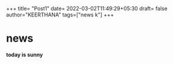 +++
title= "Post1"
date= 2022-03-02T11:49:29+05:30
draft= false
author="KEERTHANA"
tags=["news k"]
+++
# news
**today is sunny**



